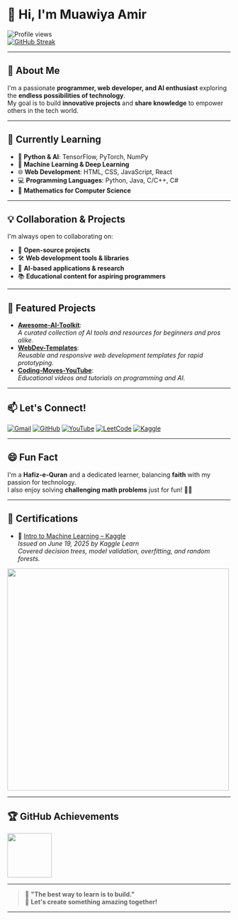 # 👋 Hi, I'm Muawiya Amir

![Profile views](https://komarev.com/ghpvc/?username=Muawiya-contact&color=blue)  
[![GitHub Streak](https://streak-stats.demolab.com/?user=Muawiya-contact&theme=algolia)](https://git.io/streak-stats)

---

## 👀 About Me
I'm a passionate **programmer, web developer, and AI enthusiast** exploring the **endless possibilities of technology**.  
My goal is to build **innovative projects** and **share knowledge** to empower others in the tech world.

---

## 🌱 Currently Learning

- 🧠 **Python & AI**: TensorFlow, PyTorch, NumPy
- 🤖 **Machine Learning & Deep Learning**
- 🌐 **Web Development**: HTML, CSS, JavaScript, React
- 💻 **Programming Languages**: Python, Java, C/C++, C#
- 📐 **Mathematics for Computer Science**

---

## 💡 Collaboration & Projects

I'm always open to collaborating on:
- 🚀 **Open-source projects**
- 🛠 **Web development tools & libraries**
- 🤖 **AI-based applications & research**
- 📚 **Educational content for aspiring programmers**

---

## 📌 Featured Projects

- [**Awesome-AI-Toolkit**](https://github.com/Muawiya-contact/Awesome-AI-Toolkit):  
  _A curated collection of AI tools and resources for beginners and pros alike._
- [**WebDev-Templates**](https://github.com/Muawiya-contact/WebDev-Templates):  
  _Reusable and responsive web development templates for rapid prototyping._
- [**Coding-Moves-YouTube**](https://www.youtube.com/@Coding_Moves):  
  _Educational videos and tutorials on programming and AI._

---

## 📫 Let's Connect!

[![Gmail](https://img.shields.io/badge/email-contactmuawia@gmail.com-red?style=flat&logo=gmail)](mailto:contactmuawia@gmail.com)
[![GitHub](https://img.shields.io/badge/GitHub-%40Muawiya--contact-181717?style=flat&logo=github)](https://github.com/Muawiya-contact)
[![YouTube](https://img.shields.io/badge/YouTube-Coding%20Moves-FF0000?style=flat&logo=youtube)](https://www.youtube.com/@Coding_Moves)
[![LeetCode](https://img.shields.io/badge/LeetCode-Moavia_Amir-orange?style=flat&logo=leetcode)](https://leetcode.com/u/Moavia_Amir/)
[![Kaggle](https://img.shields.io/badge/Kaggle-Moavia%20Amir-blue?style=flat&logo=kaggle)](https://www.kaggle.com/moaviaamir)

---

## 😄 Fun Fact

I'm a **Hafiz-e-Quran** and a dedicated learner, balancing **faith** with my passion for technology.  
I also enjoy solving **challenging math problems** just for fun! 🧠✨

---

## 📜 Certifications

- 🧠 [Intro to Machine Learning – Kaggle](https://www.kaggle.com/learn/intro-to-machine-learning)  
  *Issued on June 19, 2025 by Kaggle Learn*  
  *Covered decision trees, model validation, overfitting, and random forests.*

<img src="https://raw.githubusercontent.com/Muawiya-contact/certificates/main/Kaggle-Intro-ML.png" width="500"/>

---

## 🏆 GitHub Achievements

<a href="https://github.com/users/Muawiya-contact/achievements/pull-shark">
  <img src="https://github.githubassets.com/images/modules/profile/achievements/pull-shark-default.png" width="100">
</a>

---

> 🔹 **"The best way to learn is to build."**  
> 🔹 **Let's create something amazing together!**

---

<!---
Muawiya-contact/Muawiya-contact is a ✨ special ✨ repository because its `README.md` (this file) appears on your GitHub profile.
You can click the Preview link to take a look at your changes.
--->

